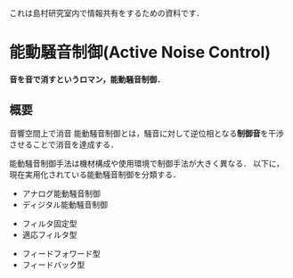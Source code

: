 これは島村研究室内で情報共有をするための資料です．

# 能動騒音制御(Active Noise Control)

#### 音を音で消すというロマン，能動騒音制御．


## 概要

音響空間上で消音
能動騒音制御とは，騒音に対して逆位相となる**制御音**を干渉させることで消音を達成する．

能動騒音制御手法は機材構成や使用環境で制御手法が大きく異なる．
以下に，現在実用化されている能動騒音制御を分類する．

- アナログ能動騒音制御
- ディジタル能動騒音制御
+ フィルタ固定型
+ 適応フィルタ型
 * フィードフォワード型
 * フィードバック型
